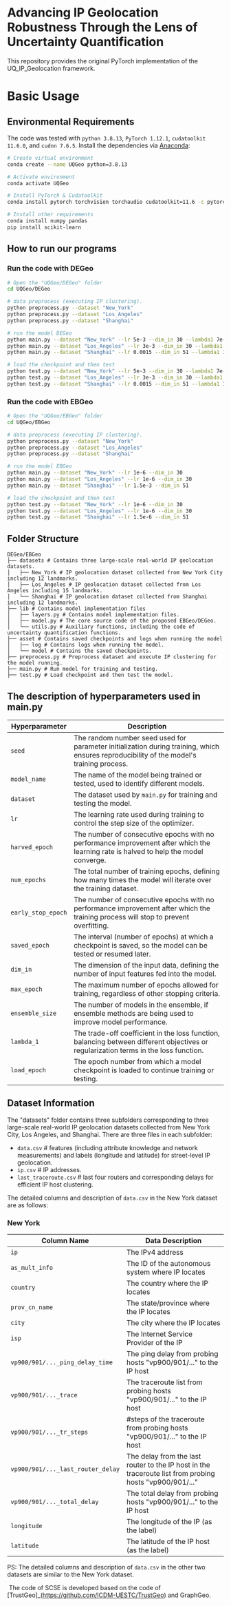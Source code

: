 # Advancing IP Geolocation Robustness Through the Lens of Uncertainty Quantification

This repository provides the original PyTorch implementation of the UQ_IP_Geolocation framework.

# Basic Usage
## Environmental Requirements

The code was tested with `python 3.8.13`, `PyTorch 1.12.1`, `cudatoolkit 11.6.0`, and `cudnn 7.6.5`. Install the dependencies via [Anaconda](https://www.anaconda.com/):

```bash
# Create virtual environment
conda create --name UQGeo python=3.8.13

# Activate environment
conda activate UQGeo

# Install PyTorch & Cudatoolkit
conda install pytorch torchvision torchaudio cudatoolkit=11.6 -c pytorch -c conda-forge

# Install other requirements
conda install numpy pandas
pip install scikit-learn
```

## How to run our programs

### Run the code with DEGeo

```bash
# Open the "UQGeo/DEGeo" folder
cd UQGeo/DEGeo

# data preprocess (executing IP clustering). 
python preprocess.py --dataset "New_York"
python preprocess.py --dataset "Los_Angeles"
python preprocess.py --dataset "Shanghai"

# run the model DEGeo
python main.py --dataset "New_York" --lr 5e-3 --dim_in 30 --lambda1 7e-3
python main.py --dataset "Los_Angeles" --lr 3e-3 --dim_in 30 --lambda1 7e-3
python main.py --dataset "Shanghai" --lr 0.0015 --dim_in 51 --lambda1 1e-3

# load the checkpoint and then test
python test.py --dataset "New_York" --lr 5e-3 --dim_in 30 --lambda1 7e-3 --load_epoch 400
python test.py --dataset "Los_Angeles" --lr 3e-3 --dim_in 30 --lambda1 7e-3 --load_epoch 600
python test.py --dataset "Shanghai" --lr 0.0015 --dim_in 51 --lambda1 1e-3 --load_epoch 200
```

### Run the code with EBGeo

```bash
# Open the "UQGeo/EBGeo" folder
cd UQGeo/EBGeo

# data preprocess (executing IP clustering). 
python preprocess.py --dataset "New_York"
python preprocess.py --dataset "Los_Angeles"
python preprocess.py --dataset "Shanghai"

# run the model EBGeo
python main.py --dataset "New_York" --lr 1e-6 --dim_in 30
python main.py --dataset "Los_Angeles" --lr 1e-6 --dim_in 30 
python main.py --dataset "Shanghai" --lr 1.5e-3 --dim_in 51

# load the checkpoint and then test
python test.py --dataset "New_York" --lr 1e-6 --dim_in 30
python test.py --dataset "Los_Angeles" --lr 1e-6 --dim_in 30
python test.py --dataset "Shanghai" --lr 1.5e-6 --dim_in 51
```

## Folder Structure

```plaintext
DEGeo/EBGeo
├── datasets # Contains three large-scale real-world IP geolocation datasets.
│   ├── New_York # IP geolocation dataset collected from New York City including 12 landmarks.
│   ├── Los_Angeles # IP geolocation dataset collected from Los Angeles including 15 landmarks.
│   └── Shanghai # IP geolocation dataset collected from Shanghai including 12 landmarks.
├── lib # Contains model implementation files
│   ├── layers.py # Contains model implementation files.
│   ├── model.py # The core source code of the proposed EBGeo/DEGeo.
│   └── utils.py # Auxiliary functions, including the code of uncertainty quantification functions.
├── asset # Contains saved checkpoints and logs when running the model
│   ├── log # Contains logs when running the model.
│   └── model # Contains the saved checkpoints.
├── preprocess.py # Preprocess dataset and execute IP clustering for the model running.
├── main.py # Run model for training and testing.
├── test.py # Load checkpoint and then test the model.
```

## The description of hyperparameters used in main.py

| Hyperparameter    | Description                                                           |
|-------------------|-----------------------------------------------------------------------|
| `seed`            | The random number seed used for parameter initialization during training, which ensures reproducibility of the model's training process. |
| `model_name`      | The name of the model being trained or tested, used to identify different models. |
| `dataset`         | The dataset used by `main.py` for training and testing the model.      |
| `lr`              | The learning rate used during training to control the step size of the optimizer. |
| `harved_epoch`    | The number of consecutive epochs with no performance improvement after which the learning rate is halved to help the model converge. |
| `num_epochs`      | The total number of training epochs, defining how many times the model will iterate over the training dataset. |
| `early_stop_epoch`| The number of consecutive epochs with no performance improvement after which the training process will stop to prevent overfitting. |
| `saved_epoch`     | The interval (number of epochs) at which a checkpoint is saved, so the model can be tested or resumed later. |
| `dim_in`          | The dimension of the input data, defining the number of input features fed into the model. |
| `max_epoch`       | The maximum number of epochs allowed for training, regardless of other stopping criteria. |
| `ensemble_size`   | The number of models in the ensemble, if ensemble methods are being used to improve model performance. |
| `lambda_1`        | The trade-off coefficient in the loss function, balancing between different objectives or regularization terms in the loss function. |
| `load_epoch`      | The epoch number from which a model checkpoint is loaded to continue training or testing. |

## Dataset Information

The "datasets" folder contains three subfolders corresponding to three large-scale real-world IP geolocation datasets collected from New York City, Los Angeles, and Shanghai. There are three files in each subfolder:

- `data.csv` # features (including attribute knowledge and network measurements) and labels (longitude and latitude) for street-level IP geolocation.
- `ip.csv` # IP addresses.
- `last_traceroute.csv` # last four routers and corresponding delays for efficient IP host clustering.

The detailed columns and description of `data.csv` in the New York dataset are as follows:

### New York

| Column Name                       | Data Description                                                                 |
|------------------------------------|----------------------------------------------------------------------------------|
| `ip`                               | The IPv4 address                                                                 |
| `as_mult_info`                     | The ID of the autonomous system where IP locates                                 |
| `country`                          | The country where the IP locates                                                 |
| `prov_cn_name`                     | The state/province where the IP locates                                          |
| `city`                             | The city where the IP locates                                                    |
| `isp`                              | The Internet Service Provider of the IP                                          |
| `vp900/901/..._ping_delay_time`    | The ping delay from probing hosts "vp900/901/..." to the IP host                 |
| `vp900/901/..._trace`              | The traceroute list from probing hosts "vp900/901/..." to the IP host            |
| `vp900/901/..._tr_steps`           | #steps of the traceroute from probing hosts "vp900/901/..." to the IP host       |
| `vp900/901/..._last_router_delay`  | The delay from the last router to the IP host in the traceroute list from probing hosts "vp900/901/..." |
| `vp900/901/..._total_delay`        | The total delay from probing hosts "vp900/901/..." to the IP host                |
| `longitude`                        | The longitude of the IP (as the label)                                           |
| `latitude`                         | The latitude of the IP host (as the label)                                       |

PS: The detailed columns and description of `data.csv` in the other two datasets are similar to the New York dataset.

​
The code of SCSE is developed based on the code of [TrustGeo]_(https://github.com/ICDM-UESTC/TrustGeo) and GraphGeo.
